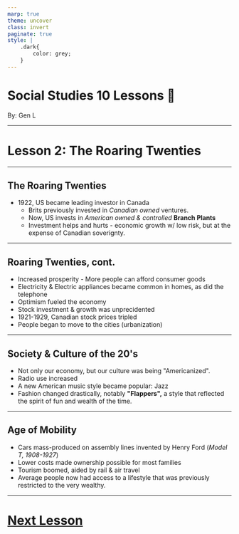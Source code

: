 ```yaml
---
marp: true
theme: uncover
class: invert
paginate: true
style: |
    .dark{
        color: grey;
    }
---
```


# <!--fit-->Social Studies 10 Lessons :book:

<span class="dark">By:</span> Gen L

<!--_footer: In partnership with Hyperion University, 2023-->

---

# Lesson 2: The Roaring Twenties

---

## The Roaring Twenties

* 1922, US became leading investor in Canada
    * Brits previously invested in *Canadian owned* ventures.
    * Now, US invests in *American owned & controlled* **Branch Plants**
    * Investment helps and hurts - economic growth w/ low risk, but at the expense of Canadian soverignty.

---

## Roaring Twenties, cont.

* Increased prosperity - More people can afford consumer goods
* Electricity & Electric appliances became common in homes, as did the telephone
* Optimism fueled the economy
* Stock investment & growth was unprecidented
* 1921-1929, Canadian stock prices tripled
* People began to move to the cities (urbanization)

---

## Society & Culture of the 20's

* Not only our economy, but our culture was being "Americanized".
* Radio use increased
* A new American music style became popular: Jazz
* Fashion changed drastically, notably **"Flappers",** a style that reflected the spirit of fun and wealth of the time.

---

## Age of Mobility

* Cars mass-produced on assembly lines invented by Henry Ford (*Model T, 1908-1927*)
* Lower costs made ownership possible for most families
* Tourism boomed, aided by rail & air travel
* Average people now had access to a lifestyle that was previously restricted to the very wealthy.

---

# [Next Lesson <i class="fa-solid fa-circle-arrow-right"></i>](Lesson%203%20(Great%20Depression).html) 

<link rel="stylesheet" href="https://cdnjs.cloudflare.com/ajax/libs/font-awesome/6.3.0/css/all.min.css">